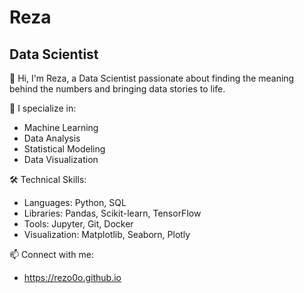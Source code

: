 # Reza
## Data Scientist

👋 Hi, I'm Reza, a Data Scientist passionate about finding the meaning behind the numbers and bringing data stories to life.

🔭 I specialize in:
- Machine Learning
- Data Analysis
- Statistical Modeling
- Data Visualization

🛠️ Technical Skills:
- Languages: Python, SQL
- Libraries: Pandas, Scikit-learn, TensorFlow
- Tools: Jupyter, Git, Docker
- Visualization: Matplotlib, Seaborn, Plotly

📫 Connect with me:
- https://rezo0o.github.io
